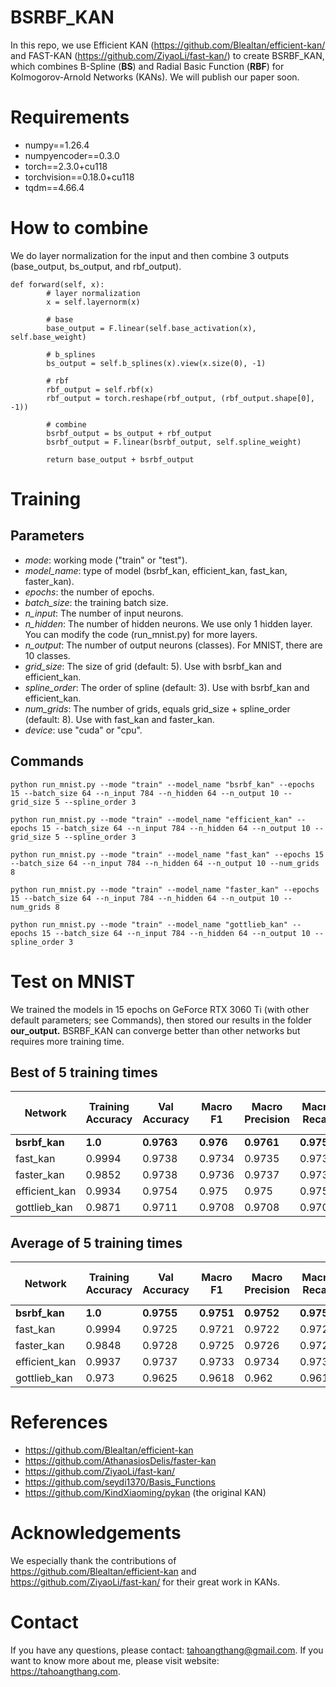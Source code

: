 # BSRBF_KAN

In this repo, we use Efficient KAN (https://github.com/Blealtan/efficient-kan/ and FAST-KAN (https://github.com/ZiyaoLi/fast-kan/) to create BSRBF_KAN, which combines B-Spline (**BS**) and Radial Basic Function (**RBF**) for Kolmogorov-Arnold Networks (KANs). We will publish our paper soon.

# Requirements 
* numpy==1.26.4
* numpyencoder==0.3.0
* torch==2.3.0+cu118
* torchvision==0.18.0+cu118
* tqdm==4.66.4
  
# How to combine
We do layer normalization for the input and then combine 3 outputs (base_output, bs_output, and rbf_output).

```
def forward(self, x):
        # layer normalization
        x = self.layernorm(x)
        
        # base
        base_output = F.linear(self.base_activation(x), self.base_weight)
        
        # b_splines
        bs_output = self.b_splines(x).view(x.size(0), -1)
        
        # rbf
        rbf_output = self.rbf(x)
        rbf_output = torch.reshape(rbf_output, (rbf_output.shape[0], -1))
        
        # combine
        bsrbf_output = bs_output + rbf_output
        bsrbf_output = F.linear(bsrbf_output, self.spline_weight)

        return base_output + bsrbf_output
```
# Training

## Parameters
* *mode*: working mode ("train" or "test").
* *model_name*: type of model (bsrbf_kan, efficient_kan, fast_kan, faster_kan).
* *epochs*: the number of epochs.
* *batch_size*: the training batch size.
* *n_input*: The number of input neurons.
* *n_hidden*: The number of hidden neurons. We use only 1 hidden layer. You can modify the code (run_mnist.py) for more layers.
* *n_output*: The number of output neurons (classes). For MNIST, there are 10 classes.
* *grid_size*: The size of grid (default: 5). Use with bsrbf_kan and efficient_kan.
* *spline_order*: The order of spline (default: 3). Use with bsrbf_kan and efficient_kan.
* *num_grids*: The number of grids, equals grid_size + spline_order (default: 8). Use with fast_kan and faster_kan.
* *device*: use "cuda" or "cpu".

## Commands
```python run_mnist.py --mode "train" --model_name "bsrbf_kan" --epochs 15 --batch_size 64 --n_input 784 --n_hidden 64 --n_output 10 --grid_size 5 --spline_order 3```

```python run_mnist.py --mode "train" --model_name "efficient_kan" --epochs 15 --batch_size 64 --n_input 784 --n_hidden 64 --n_output 10 --grid_size 5 --spline_order 3```

```python run_mnist.py --mode "train" --model_name "fast_kan" --epochs 15 --batch_size 64 --n_input 784 --n_hidden 64 --n_output 10 --num_grids 8```

```python run_mnist.py --mode "train" --model_name "faster_kan" --epochs 15 --batch_size 64 --n_input 784 --n_hidden 64 --n_output 10 --num_grids 8```

```python run_mnist.py --mode "train" --model_name "gottlieb_kan" --epochs 15 --batch_size 64 --n_input 784 --n_hidden 64 --n_output 10 --spline_order 3```

# Test on MNIST
We trained the models in 15 epochs on GeForce RTX 3060 Ti (with other default parameters; see Commands), then stored our results in the folder **our_output.** BSRBF_KAN can converge better than other networks but requires more training time.

## Best of 5 training times
 | Network | Training Accuracy | Val Accuracy | Macro F1 | Macro Precision | Macro Recall | Training time (seconds) |
 | ------------- | ------------- | ------------- | ------------- | ------------- | ------------- | ------------- |
 | **bsrbf_kan** | **1.0** | **0.9763** | **0.976** | **0.9761** | **0.9759** | 222 |
 | fast_kan | 0.9994 | 0.9738 | 0.9734 | 0.9735 | 0.9734 | 102 |
 | faster_kan | 0.9852 | 0.9738 | 0.9736 | 0.9737 | 0.9735 | 93 |
 | efficient_kan | 0.9934 | 0.9754 | 0.975 | 0.975 | 0.9751 | 122 |
 | gottlieb_kan | 0.9871 | 0.9711 | 0.9708 | 0.9708 | 0.9708 | **91** |

## Average of 5 training times
 | Network | Training Accuracy | Val Accuracy | Macro F1 | Macro Precision | Macro Recall | Training time (seconds) |
 | ------------- | ------------- | ------------- | ------------- | ------------- | ------------- | ------------- |
 | **bsrbf_kan** | **1.0** | **0.9755** | **0.9751** | **0.9752** | **0.975** | 231 |
 | fast_kan | 0.9994 | 0.9725 | 0.9721 | 0.9722 | 0.9721 | 101 |
 | faster_kan | 0.9848 | 0.9728 | 0.9725 | 0.9726 | 0.9724 | 93 |
 | efficient_kan | 0.9937 | 0.9737 | 0.9733 | 0.9734 | 0.9733 | 120 |
 | gottlieb_kan | 0.973 | 0.9625 | 0.9618 | 0.962 | 0.9618 | 91 |

# References
* https://github.com/Blealtan/efficient-kan
* https://github.com/AthanasiosDelis/faster-kan
* https://github.com/ZiyaoLi/fast-kan/
* https://github.com/seydi1370/Basis_Functions
* https://github.com/KindXiaoming/pykan (the original KAN)

# Acknowledgements
We especially thank the contributions of https://github.com/Blealtan/efficient-kan and https://github.com/ZiyaoLi/fast-kan/ for their great work in KANs.

# Contact
If you have any questions, please contact: tahoangthang@gmail.com. If you want to know more about me, please visit website: https://tahoangthang.com.
